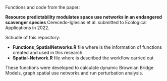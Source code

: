 Functions and code from the paper:

**Resource predictability modulates space use networks in an endangered scavenger species** Cerecedo-Iglesias et al. submitted to Ecological Applications in 2022.

Schudle of this repository:

- **Functions_SpatialNetworks.R** file where is the information of functions created and used in this research.
- **Spatial-Network.R** file where is described the workflow carried out

These functions were developed to calculate dynamic Brownian Bridge Models, graph spatial use networks and run perturbation analysis.
